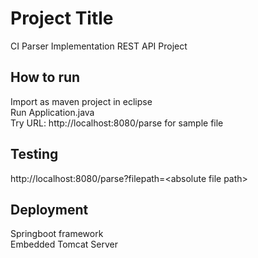 # Project Title

CI Parser Implementation REST API Project

## How to run

Import as maven project in eclipse <br />
Run Application.java<br />
Try URL: http://localhost:8080/parse for sample file<br />

## Testing
http://localhost:8080/parse?filepath=\<absolute file path><br />

## Deployment

Springboot framework<br />
Embedded Tomcat Server<br />
